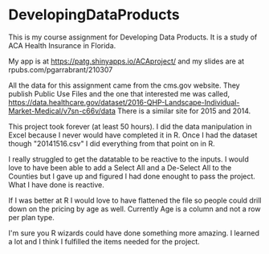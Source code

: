 # DevelopingDataProducts
This is my course assignment for Developing Data Products.  It is a study of ACA Health Insurance in Florida.

My app is at   https://patg.shinyapps.io/ACAproject/
and my slides are at   rpubs.com/pgarrabrant/210307

All the data for this assignment came from the cms.gov website.
They publish Public Use Files and the one that interested me was called, 
https://data.healthcare.gov/dataset/2016-QHP-Landscape-Individual-Market-Medical/v7sn-c66v/data
There is a similar site for 2015 and 2014.  

This project took forever (at least 50 hours).  I did the data manipulation in Excel because I never
would have completed it in R.  Once I had the dataset though "20141516.csv" I did everything from that point
on in R.  

I really struggled to get the datatable to
be reactive to the inputs.  I would love to have been able to add a Select All and a De-Select All
to the Counties but I gave up and figured I had done enought to pass the project.  What I have done
is reactive.  

If I was better at R I would love to have flattened the file so people could drill down on the
pricing by age as well.  Currently Age is a column and not a row per plan type.

I'm sure you R wizards could have done something more amazing.  I learned a lot and I think I fulfilled
the items needed for the project. 
